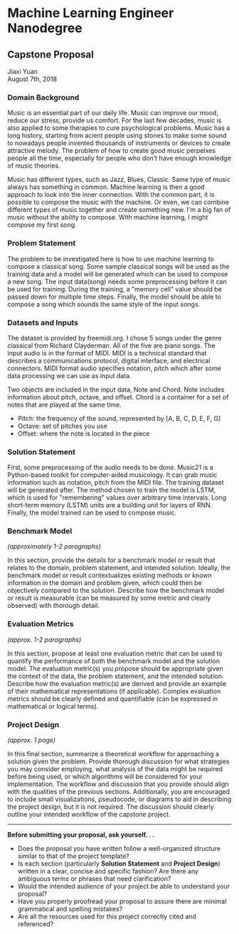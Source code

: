 # Machine Learning Engineer Nanodegree
## Capstone Proposal
Jiaxi Yuan  
August 7th, 2018

### Domain Background

Music is an essential part of our daily life. Music can improve our mood, reduce our stress, provide us comfort. For the last few decades, music is also applied to some therapies to cure psychological problems. Music has a long history, starting from acient people using stones to make some sound to nowadays people invented thousands of instruments or devices to create attractive melody. The problem of how to create good music perpelxes people all the time, especially for people who don't have enough knowledge of music theories. 

Music has different types, such as Jazz, Blues, Classic. Same type of  music always has something in common. Machine learning is then a good approach to look into the inner connection. With the common part, it is possible to compose the music with the machine. Or even, we can combine different types of music together and create something new. I'm a big fan of music without the ability to compose. With machine learning, I might compose my first song.

### Problem Statement

The problem to be investigated here is how to use machine learning to compose a classical song. Some sample classical songs will be used as the training data and a model will be generated which can be used to compose a new song. The input data(song) needs some preprocessing before it can be used for training. During the training, a "memory cell" value should be passed down for multiple time steps. Finally, the model should be able to compose a song which sounds the same style of the input songs.

### Datasets and Inputs

The dataset is provided by freemidi.org. I chose 5 songs under the genre classical from Richard Clayderman. All of the five are piano songs. The input audio is in the format of MIDI. MIDI is a technical standard that describes a communications protocol, digital interface, and electrical connectors. MIDI format audio specifies notation, pitch which after some data processing we can use as input data.

Two objects are included in the input data, Note and Chord. Note includes information about pitch, octave, and offset. Chord is a container for a set of notes that are played at the same time.
- Pitch: the frequency of the sound, represented by [A, B, C, D, E, F, G]
- Octave: set of pitches you use
- Offset: where the note is located in the piece

### Solution Statement

First, some preprocessing of the audio needs to be done. Music21 is a Python-based toolkit for computer-aided musicology. It can grab music information such as notation, pitch from the MIDI file. The training dataset will be generated after. The method chosen to train the model is LSTM, which is used for "remembering" values over arbitrary time intervals. Long short-term memory (LSTM) units are a building unit for layers of RNN. Finally, the model trained can be used to compose music.

### Benchmark Model
_(approximately 1-2 paragraphs)_

In this section, provide the details for a benchmark model or result that relates to the domain, problem statement, and intended solution. Ideally, the benchmark model or result contextualizes existing methods or known information in the domain and problem given, which could then be objectively compared to the solution. Describe how the benchmark model or result is measurable (can be measured by some metric and clearly observed) with thorough detail.

### Evaluation Metrics
_(approx. 1-2 paragraphs)_

In this section, propose at least one evaluation metric that can be used to quantify the performance of both the benchmark model and the solution model. The evaluation metric(s) you propose should be appropriate given the context of the data, the problem statement, and the intended solution. Describe how the evaluation metric(s) are derived and provide an example of their mathematical representations (if applicable). Complex evaluation metrics should be clearly defined and quantifiable (can be expressed in mathematical or logical terms).

### Project Design
_(approx. 1 page)_

In this final section, summarize a theoretical workflow for approaching a solution given the problem. Provide thorough discussion for what strategies you may consider employing, what analysis of the data might be required before being used, or which algorithms will be considered for your implementation. The workflow and discussion that you provide should align with the qualities of the previous sections. Additionally, you are encouraged to include small visualizations, pseudocode, or diagrams to aid in describing the project design, but it is not required. The discussion should clearly outline your intended workflow of the capstone project.

-----------

**Before submitting your proposal, ask yourself. . .**

- Does the proposal you have written follow a well-organized structure similar to that of the project template?
- Is each section (particularly **Solution Statement** and **Project Design**) written in a clear, concise and specific fashion? Are there any ambiguous terms or phrases that need clarification?
- Would the intended audience of your project be able to understand your proposal?
- Have you properly proofread your proposal to assure there are minimal grammatical and spelling mistakes?
- Are all the resources used for this project correctly cited and referenced?
